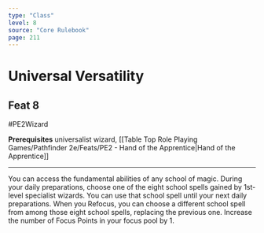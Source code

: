 ```yaml
---
type: "Class"
level: 8
source: "Core Rulebook"
page: 211
---
```

# Universal Versatility
## Feat 8
#PE2Wizard

**Prerequisites** universalist wizard, [[Table Top Role Playing Games/Pathfinder 2e/Feats/PE2 - Hand of the Apprentice|Hand of the Apprentice]]

---
You can access the fundamental abilities of any school of magic. During your daily preparations, choose one of the eight school spells gained by 1st-level specialist wizards. You can use that school spell until your next daily preparations. When you Refocus, you can choose a different school spell from among those eight school spells, replacing the previous one. Increase the number of Focus Points in your focus pool by 1.